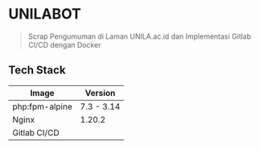 # UNILABOT 
> Scrap Pengumuman di Laman UNILA.ac.id dan Implementasi Gitlab CI/CD dengan Docker

## Tech Stack
| Image | Version |
| ---------- | ----------- |
| php:fpm-alpine | 7.3 - 3.14 |
| Nginx | 1.20.2 |
| Gitlab CI/CD |
